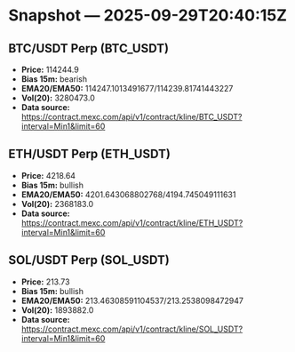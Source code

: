 # Snapshot — 2025-09-29T20:40:15Z

## BTC/USDT Perp (BTC_USDT)
- **Price:** 114244.9
- **Bias 15m:** bearish
- **EMA20/EMA50:** 114247.1013491677/114239.81741443227
- **Vol(20):** 3280473.0
- **Data source:** https://contract.mexc.com/api/v1/contract/kline/BTC_USDT?interval=Min1&limit=60

## ETH/USDT Perp (ETH_USDT)
- **Price:** 4218.64
- **Bias 15m:** bullish
- **EMA20/EMA50:** 4201.643068802768/4194.745049111631
- **Vol(20):** 2368183.0
- **Data source:** https://contract.mexc.com/api/v1/contract/kline/ETH_USDT?interval=Min1&limit=60

## SOL/USDT Perp (SOL_USDT)
- **Price:** 213.73
- **Bias 15m:** bullish
- **EMA20/EMA50:** 213.46308591104537/213.2538098472947
- **Vol(20):** 1893882.0
- **Data source:** https://contract.mexc.com/api/v1/contract/kline/SOL_USDT?interval=Min1&limit=60
